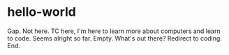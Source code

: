 # hello-world
Gap.
Not here.
TC here, I'm here to learn more about computers and learn to code.
Seems alright so far.
Empty.
What's out there?
Redirect to coding.
End.
